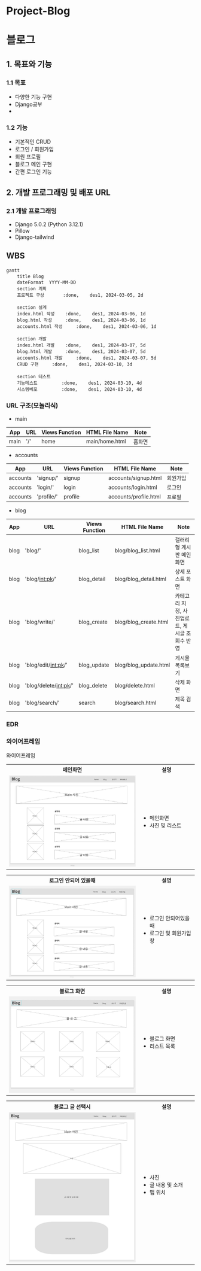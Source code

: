 # Project-Blog
# 블로그

## 1. 목표와 기능

### 1.1 목표
- 다양한 기능 구현
- Django공부
- 
### 1.2 기능
- 기본적인 CRUD
- 로그인 / 회원가입
- 회원 프로필
- 블로그 메인 구현
- 간편 로그인 기능

## 2. 개발 프로그래밍 및 배포 URL
### 2.1 개발 프로그래밍
- Django 5.0.2 (Python 3.12.1)
- Pillow
- Django-tailwind



## WBS
```mermaid
gantt
    title Blog
    dateFormat  YYYY-MM-DD
    section 계획
    프로젝트 구상       :done,    des1, 2024-03-05, 2d

    section 설계
    index.html 작성    :done,    des1, 2024-03-06, 1d
    blog.html 작성     :done,    des1, 2024-03-06, 1d
    accounts.html 작성     :done,    des1, 2024-03-06, 1d

    section 개발
    index.html 개발    :done,    des1, 2024-03-07, 5d
    blog.html 개발     :done,    des1, 2024-03-07, 5d
    accounts.html 개발     :done,    des1, 2024-03-07, 5d
    CRUD 구현     :done,    des1, 2024-03-10, 3d

    section 테스트
    기능테스트         :done,    des1, 2024-03-10, 4d
    시스템베포         :done,    des1, 2024-03-10, 4d
```

### URL 구조(모놀리식)
- main

| App       | URL                                        | Views Function    | HTML File Name                        | Note           |
|-----------|--------------------------------------------|-------------------|---------------------------------------|----------------|
| main      | '/'                                        | home              | main/home.html                        | 홈화면         |


- accounts
  
| App       | URL                                        | Views Function    | HTML File Name                        | Note           |
|-----------|--------------------------------------------|-------------------|---------------------------------------|--------------- |
| accounts  | 'signup/'                                  | signup            | accounts/signup.html                  |회원가입        |
| accounts  | 'login/'                                   | login             | accounts/login.html                   |로그인          |
| accounts  | 'profile/'                                 | profile           | accounts/profile.html                 |프로필          |


- blog
  
| App       | URL                                        | Views Function    | HTML File Name                        | Note           |
|-----------|--------------------------------------------|-------------------|---------------------------------------|----------------|
| blog      | 'blog/'                                    | blog_list         | blog/blog_list.html                   |갤러리형 게시판 메인 화면  |
| blog      | 'blog/<int:pk>/'                           | blog_detail       | blog/blog_detail.html                 |상세 포스트 화면    |
| blog      | 'blog/write/'                              | blog_create       | blog/blog_create.html                 | 카테고리 지정, 사진업로드, 게시글 조회수 반영|
| blog      | 'blog/edit/<int:pk>/'                      | blog_update       | blog/blog_update.html                 | 게시물목록보기 |
| blog      | 'blog/delete/<int:pk>/'                    | blog_delete       | blog/delete.html                      | 삭제 화면      |
| blog      | 'blog/search/'                             | search            | blog/search.html                      | 제목 검색     |



### EDR

### 와이어프레임

와이어프레임
    <table>
        <tr>
            <th>메인화면</th>
            <th>설명</th>
        </tr>
        <tr width="70%">
            <td width="70%">
                <img src="image/메인.JPG">
            </td>
            <td>
                <ul>
                    <li>메인화면</li>
                    <li>사진 및 리스트</li>
                </ul>
            </td>
        </tr>
    </table>
    <table>
        <tr>
            <th>로그인 안되어 있을때</th>
            <th>설명</th>
        </tr>
        <tr>
            <td width="70%">
                <img src="image/로그인 안되어있을때.JPG">
            </td>
            <td>
                <ul>
                    <li>로그인 안되어있을때</li>
                    <li>로그인 및 회원가입창</li>      
                </ul>
            </td>
        </tr>
    </table>
        <table>
        <tr>
            <th>블로그 화면</th>
            <th>설명</th>
        </tr>
        <tr>
            <td width="70%">
                <img src="image/블로그 리스트.JPG">
            </td>
            <td>
                <ul>
                    <li>블로그 화면</li>
                    <li>리스트 목록</li>         
                </ul>
            </td>
        </tr>
    </table>
        </table>
        <table>
        <tr>
            <th>블로그 글 선택시</th>
            <th>설명</th>
        </tr>
        <tr>
            <td width="70%">
                <img src="image/내용.JPG">
            </td>
            <td>
                <ul>
                    <li>사진</li>
                    <li>글 내용 및 소개</li>
                    <li>맵 위치</li>                 
                </ul>
            </td>
        </tr>
    </table>
